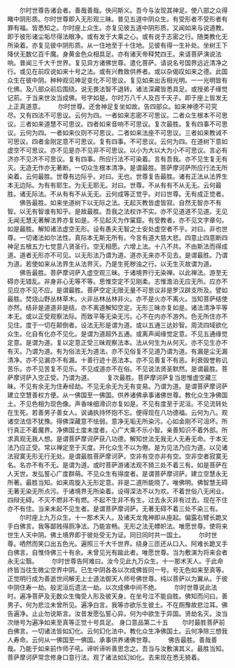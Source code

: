 <!-- { "loadSidebar": true } -->
　　尔时世尊告诸会者。善哉善哉。快问斯义。吾今与汝现其神足。使八部之众得睹中阴形质。尔时世尊即入无形观三昧。普见五道中阴众生。有受形者不受形者有罪有福。皆悉知之。尔时座上众生。亦复见彼五道中阴形质。又闻如来与说道教。即于彼形诸尘垢尽得法眼净。或有发于大乘之心。或有说于志密之行。随类教化无所染着。亦复见彼中阴形质。从一住地至于十住地。见彼有得一生补处。坐树王下降伏无数亿百千魔。身黄金色众相具足。亦有诸天帝释梵四王。来请菩萨演说法响。普闻三千大千世界。复见异方诸佛世尊。遣化菩萨。请说名号国界远近清净之行。或见在前叹说如来十号之法。或有兴教致供养者。或以杂偈叹如来之德。此国众生在彼中阴。种种观见神足变化不可思议。复见如来出舌相光明。一一光明皆有化佛。及八部众前后围绕。说无畏法智不退转。诸法深藏皆悉具足。或授弟子缘觉记莂。于当来世汝当成佛。号字如是。尔时万八千人及百千天子。即于座上皆发无上正真道意。
　　尔时世尊。还舍神足复坐如故。告四部众。如来神德不可究尽。又有四法不可思议。云何为四。一者如来志密不可思议。二者众生根本不可思议。三者如来道慧不可思议。四者如来音响不可思议。复次最胜。复有四事不可思议。云何为四。一者如来仪则不可思议。二者如来法座不可思议。三者如来教诫不可思议。四者金刚定意不可思议。复有四事。不可思议。云何为四。在道树下意如虚空不可思议。亦不见是亦不见非不可思议。以小为大以大为小不可思议。言必有济亦不见济不可思议。复有四事。所应行法不可染着。言有吾我。亦不见生复无有灭。无造无作亦无著断。一切众生根本清净。是谓最胜。菩萨摩诃萨所应行法无所染着。云何最胜。世尊有边际乎。对曰。无也。世尊复告最胜。诸有正法从法界生本无边际。为有有耶生。为无无耶无。对曰。世尊。不从有有不从无无。云何最胜。诸无际法。不从有有不从无无。云何成等正觉乎。对曰世尊。无有成正觉者。
　　佛告最胜。如来坐道树下以无际之法。无起灭教皆虚皆寂。自然无智亦不有智。以无有智谁有知乎。是故最胜。吾我之法权诈不实。亦不见道道不见道。无见无闻无慧无著解法界亦复如是。不见起灭为作窠窟。有受教者。亦不见文字章句。如是最胜。解知诸法虚空无形。设有愚夫无智之士安处虚空者不乎。对曰。非也世尊。一切诸法如尔法性。真际本无斯无所有。今言有道大慈大悲。四意止四意断四神足五根五力七觉意八贤圣行。空无相愿。六增上法。十八不共。不由斯法而得成道。道者无形亦不可见。以无形法乃谓为道。道亦无来亦不见去。是谓最胜。乃谓为道。若使如来从法界生从法界灭。乃是生死秽浊之行。以无生灭故谓为道。
　　佛告最胜。菩萨摩诃萨入虚空观三昧。于诸境界行无染禅。以此禅法。游至无碍亦无错乱。非身非心无等不等。思惟空定不见刚柔。志惟澹泊无应无所。应亦不见应亦不见不应。是谓最胜。菩萨空定无限无量不可思议非是罗汉辟支所及。譬如最胜。焚烧山野丛林草木。火非丛林丛林非火。亦不是火亦不离火。当知菩萨结使亦然。结非是道道非是结。亦不离道解知空定。无形三昧亦复如是。诸法清净平等本无。或以正受观察法际。而致平等无染无污。心不在内亦不游外。色无所住亦不见住。度于一切在颠倒者。设法无形是谓为道。或以五通三达妙智。周流四域欲化众生。化自有化亦不见化。是谓为道超外五通。或离声闻缘觉定意。不见五通缘觉定意。是谓为道。复以定意正受三昧观察法本。法从何生为从何灭。亦不见生亦不有灭。乃谓为道。有为俗法无为道法。亦不见俗复不见道乃谓为道。有漏是尘无漏清净。亦不见漏亦不有漏。十善行迹十恶法本。亦不见善复不有恶。利衰毁誉称讥苦乐。亦不见苦复不见乐。不见成道亦不在俗。不见说法贤圣默然。是谓最胜。菩萨摩诃萨入空正受。乃谓为道。
　　复次最胜。菩萨摩诃萨复当思惟虚空藏三昧。不见有余无为住寿经劫。不见无余无为无有变易。乃谓为道。是谓菩萨摩诃萨建立空慧善权方便。从一佛国至一佛国。供养诸佛承事诸佛世尊。教化众生净佛国土。不见色相为现色像。声香味细滑识亦复如是。不见有度至于泥洹。不见流转处在生死。若善男子善女人。讽诵执持怀抱不忘。便得现在八功德福。云何为八。观诸空法信不犹豫。得佛深藏意不怯弱。意净无垢无所染污。心如金刚不可沮坏。所行真正不着魔界。净佛国土度未度者。心广大乘不乐小智。亲善知识不着外部。所求真观无我人想。是谓菩萨摩诃萨获八功德。解知世法无我无人无寿无命。于本无法乃应正受。常以禅定至于灭度。开化众生不以为倦。是为见法乃应为道。以见诸法寂寞无形无行无处。是谓最胜菩萨摩诃萨。空非有空亦非有空。空非空者寂寞无名。名亦不有不无。是谓为道。或时菩萨游诸法观不猗三处不着三有。如是菩萨在人天世。发弘誓心广度群萌。不见众生有得度者。是谓菩萨摩诃萨。建立空慧永无所著。最胜当知。如来周旋入无形定意。非是二道所能晓了。唯佛明。佛智慧无碍无著无染无所点污。于诸境界无所染着。设得深法不以为欢。不着世俗八无闲业。四辩无碍。不灭不燃非不有燃。不起不生非不有生。过去永灭非有过去。现在不住亦不有住。当来未起不见生者。是谓菩萨摩诃萨。无著无碍不着三处不染三有。
　　尔时座上九万众生。十一那术天人。及诸天龙鬼神即从座起。偏露右臂长跪叉手白佛言。我等鄙贱得厕净法。乃能宣畅。无形之法无幖帜法。唯愿世尊。使将来世生人天中阴。佛土境界即于彼处受无为证。同日同时共一国土。
　　尔时世尊。哂然而笑口出五色光。遍照三千大千世界。绕身三匝还从口入。阿难长跪叉手白佛言。自惟侍佛三十有余。未曾见光有踰此者。唯愿世尊。当为敷演为将来会者永无尘翳。
　　尔时世尊告阿难曰。汝今见此九万众生。十一那术天人。于此命终皆当往生微尘空界中阴。已生中阴各各以次成佛皆同一号。号无色如来至真等。正觉明行成为善逝世间解无上士道法御天人师号佛世尊。纯以菩萨以为翼从。于彼中阴住寿一劫。般泥洹后遗法一劫。以次成佛中间不绝。
　　尔时世尊说此法时。遍净菩萨及无数众生悔受人形及彼天身。在坐号泣不能自胜。佛知而问曰。善男子。何为悲泣未曾所见。遍净白言。我等亦欲乐生彼土。不在厕豫故悲泣耳。佛告遍净。止止勿说斯言。汝昔发愿弘誓心异。何为中欲生于异国。贤劫名灭。汝当次继号为遍净如来至真等正觉十号具足。
身口意品第二十五
　　尔时最胜菩萨前白佛言。一切诸法皆如幻化。云何幻化法中。教化众生净佛国土。云何净除三想我人寿命。云何从一佛国至一佛国。承事供养诸佛世尊。
　　佛告最胜。善哉善哉。乃能于如来前作师子吼。谛听谛听善思念之。吾当与汝敷演其义。最胜当知。菩萨摩诃萨常念修身口意行法。观了诸法如幻如化。去来现在悉无猗着。
